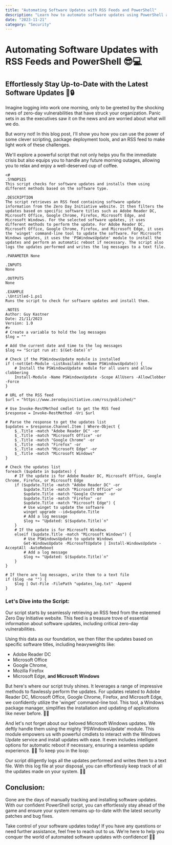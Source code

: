 ```yaml
---
title: "Automating Software Updates with RSS Feeds and PowerShell"
description: "Learn how to automate software updates using PowerShell and RSS feeds to stay ahead of zero-day vulnerabilities"
date: "2023-11-21"
category: "Security"
---
```


# Automating Software Updates with RSS Feeds and PowerShell 😎💻

## Effortlessly Stay Up-to-Date with the Latest Software Updates 🚀🔒

Imagine logging into work one morning, only to be greeted by the shocking news of zero-day vulnerabilities that have struck your organization. Panic sets in as the executives saw it on the news and are worried about what will we do.

But worry not! In this blog post, I'll show you how you can use the power of some clever scripting, package deployment tools, and an RSS feed to make light work of these challenges.

We'll explore a powerful script that not only helps you fix the immediate crisis but also equips you to handle any future morning outages, allowing you to relax and enjoy a well-deserved cup of coffee. 

```
<#
.SYNOPSIS
This script checks for software updates and installs them using different methods based on the software type.

.DESCRIPTION
The script retrieves an RSS feed containing software update information from the Zero Day Initiative website. It then filters the updates based on specific software titles such as Adobe Reader DC, Microsoft Office, Google Chrome, Firefox, Microsoft Edge, and Microsoft Windows. For the selected software updates, it uses different methods to perform the update. For Adobe Reader DC, Microsoft Office, Google Chrome, Firefox, and Microsoft Edge, it uses the 'winget' command-line tool to update the software. For Microsoft Windows updates, it uses the 'PSWindowsUpdate' module to install the updates and perform an automatic reboot if necessary. The script also logs the updates performed and writes the log messages to a text file.

.PARAMETER None

.INPUTS
None

.OUTPUTS
None

.EXAMPLE
.\Untitled-1.ps1
Runs the script to check for software updates and install them.

.NOTES
Author: Guy Kastner
Date: 21/11/2023
Version: 1.0
#>
# Create a variable to hold the log messages
$log = ""

# Add the current date and time to the log messages
$log += "Script run at: $(Get-Date)`n"

# Check if the PSWindowsUpdate module is installed
if (-not(Get-Module -ListAvailable -Name PSWindowsUpdate)) {
    # Install the PSWindowsUpdate module for all users and allow clobbering
    Install-Module -Name PSWindowsUpdate -Scope AllUsers -AllowClobber -Force
}

# URL of the RSS feed
$url = "https://www.zerodayinitiative.com/rss/published/"

# Use Invoke-RestMethod cmdlet to get the RSS feed
$response = Invoke-RestMethod -Uri $url

# Parse the response to get the updates list
$updates = $response.Channel.Item | Where-Object {
    $_.Title -match "Adobe Reader DC" -or
    $_.Title -match "Microsoft Office" -or
    $_.Title -match "Google Chrome" -or
    $_.Title -match "Firefox" -or
    $_.Title -match "Microsoft Edge" -or
    $_.Title -match "Microsoft Windows"
}

# Check the updates list
foreach ($update in $updates) {
    # If the update is for Adobe Reader DC, Microsoft Office, Google Chrome, Firefox, or Microsoft Edge
    if ($update.Title -match "Adobe Reader DC" -or
        $update.Title -match "Microsoft Office" -or
        $update.Title -match "Google Chrome" -or
        $update.Title -match "Firefox" -or
        $update.Title -match "Microsoft Edge") {
        # Use winget to update the software
        winget upgrade --id=$update.Title
        # Add a log message
        $log += "Updated: $($update.Title)`n"
    }
    # If the update is for Microsoft Windows
    elseif ($update.Title -match "Microsoft Windows") {
        # Use PSWindowsUpdate to update Windows
        Get-WindowsUpdate -MicrosoftUpdate | Install-WindowsUpdate -AcceptAll -AutoReboot
        # Add a log message
        $log += "Updated: $($update.Title)`n"
    }
}

# If there are log messages, write them to a text file
if ($log -ne "") {
    $log | Out-File -FilePath "updates_log.txt" -Append
}

```

### Let's Dive into the Script:

Our script starts by seamlessly retrieving an RSS feed from the esteemed Zero Day Initiative website. 
This feed is a treasure trove of essential information about software updates, including critical zero-day vulnerabilities. 

Using this data as our foundation, we then filter the updates based on specific software titles, including heavyweights like:
* Adobe Reader DC
* Microsoft Office
* Google Chrome, 
* Mozilla Firefox
* Microsoft Edge, 
**and Microsoft Windows**


But here's where our script truly shines. It leverages a range of impressive methods to flawlessly perform the updates. For updates related to Adobe Reader DC, Microsoft Office, Google Chrome, Firefox, and Microsoft Edge, we confidently utilize the 'winget' command-line tool. This tool, a Windows package manager, simplifies the installation and updating of applications like never before. 💪🔥

And let's not forget about our beloved Microsoft Windows updates. We deftly handle them using the mighty 'PSWindowsUpdate' module. This module empowers us with powerful cmdlets to interact with the Windows Update service and install updates with ease. It even includes intelligent options for automatic reboot if necessary, ensuring a seamless update experience. 🌟🔁
To keep you in the loop:

Our script diligently logs all the updates performed and writes them to a text file. With this log file at your disposal, you can effortlessly keep track of all the updates made on your system. 📝📆

## Conclusion:

Gone are the days of manually tracking and installing software updates. With our confident PowerShell script, you can effortlessly stay ahead of the game and ensure your system remains up-to-date with the latest security patches and bug fixes.

Take control of your software updates today! If you have any questions or need further assistance, feel free to reach out to us. We're here to help you conquer the world of automated software updates with confidence! 💪🌐